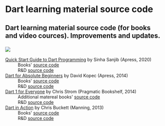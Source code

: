 # Dart learning material source code
## Dart learning material source code (for books and video cources). Improvements and updates.

### [![](https://placehold.it/350x90/009955/fff?text=Books)](https://github.com/rustkas/dart_learning_materials_source_code)
<dl>
  <dt><a href="https://www.apress.com/gp/book/9781484255612">Quick Start Guide to Dart Programming</a> by Sinha Sanjib (Apress, 2020)</dt>
    <dd>Books' <a href="https://github.com/sanjibsinha/learn-dart-a-hard-way">source code</a></dd> 
    <dd>R&amp;D <a href="https://github.com/rustkas/learn-dart-a-hard-way">source code</a></dd>  
  
  <dt><a href="https://www.apress.com/gp/book/9781430264811">Dart for Absolute Beginners</a> by David Kopec (Apress, 2014)</dt>
    <dd>Books' <a href="https://github.com/apress/dart-for-absolute-begs">source code</a></dd> 
    <dd>R&amp;D <a href="https://github.com/rustkas/dart-for-absolute-begs">source code</a></dd>  
  
  <dt><a href="https://www.apress.com/gp/book/9781430264811">Dart 1 for Everyone</a> by Chris Strom (Pragmatic Bookshelf, 2014)</dt>
    <dd>Additional matereal books' <a href="https://github.com/rustkas/dart-comics">source code</a></dd> 
    <dd>R&amp;D <a href="https://github.com/rustkas/dart-1-for-everyone">source code</a></dd>  
  
  <dt><a href="https://www.manning.com/books/dart-in-action">Dart in Action</a> by Chris Buckett (Manning, 2013)</dt>
    <dd>Books' <a href="https://www.manning.com/downloads/555">source code</a></dd> 
    <dd>R&amp;D <a href="https://github.com/rustkas/dart_in_action_my_R-D">source code</a></dd>  
  
</dl>  
